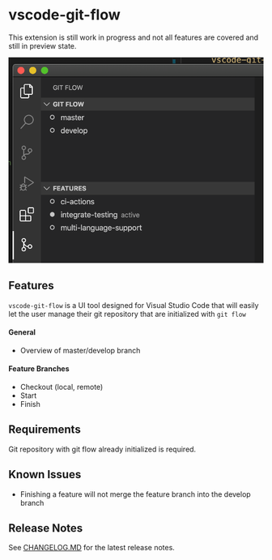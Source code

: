 # vscode-git-flow

This extension is still work in progress and not all features are covered and still in preview state. 

![](https://github.com/PsykoSoldi3r/vscode-git-flow/blob/master/screenshots/screenshot-v0.1.0.png?raw=true)

## Features

`vscode-git-flow` is a UI tool designed for Visual Studio Code that will easily let the user manage their git repository that are initialized with `git flow`

#### General
* Overview of master/develop branch

#### Feature Branches

* Checkout (local, remote)
* Start
* Finish

## Requirements

Git repository with git flow already initialized is required.

## Known Issues

* Finishing a feature will not merge the feature branch into the develop branch

## Release Notes

See [CHANGELOG.MD](https://github.com/PsykoSoldi3r/vscode-git-flow/blob/develop/CHANGELOG.md) for the latest release notes.
